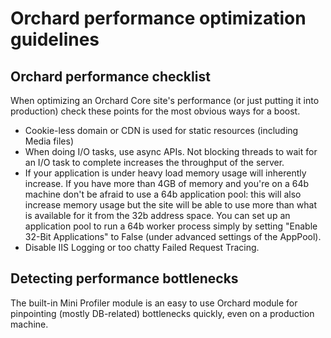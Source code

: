 # Orchard performance optimization guidelines



## Orchard performance checklist

When optimizing an Orchard Core site's performance (or just putting it into production) check these points for the most obvious ways for a boost.

- Cookie-less domain or CDN is used for static resources (including Media files)
- When doing I/O tasks, use async APIs. Not blocking threads to wait for an I/O task to complete increases the throughput of the server.
- If your application is under heavy load memory usage will inherently increase. If you have more than 4GB of memory and you're on a 64b machine don't be afraid to use a 64b application pool: this will also increase memory usage but the site will be able to use more than what is available for it from the 32b address space. You can set up an application pool to run a 64b worker process simply by setting "Enable 32-Bit Applications" to False (under advanced settings of the AppPool).
- Disable IIS Logging or too chatty Failed Request Tracing.


## Detecting performance bottlenecks

The built-in Mini Profiler module is an easy to use Orchard module for pinpointing (mostly DB-related) bottlenecks quickly, even on a production machine.